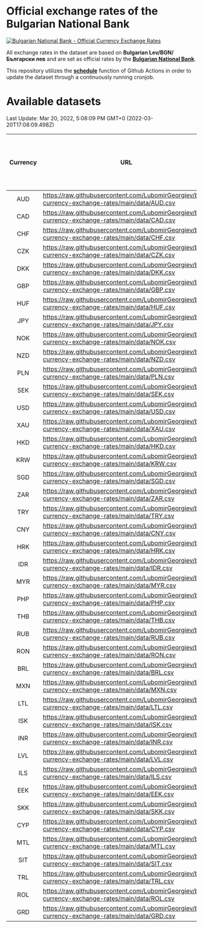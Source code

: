 # Official exchange rates of the Bulgarian National Bank

[![Bulgarian National Bank - Official Currency Exchange Rates](https://github.com/LubomirGeorgiev/bnb-currency-exchange-rates/actions/workflows/update-rates.yml/badge.svg?branch=main)](https://github.com/LubomirGeorgiev/bnb-currency-exchange-rates/actions/workflows/update-rates.yml)

All exchange rates in the dataset are based on **Bulgarian Lev/BGN/Български лев** and are set as official rates by the [**Bulgarian National Bank**](https://www.bnb.bg/Statistics/StExternalSector/StExchangeRates/StERForeignCurrencies/index.htm?toLang=_EN).

This repository utilizes the [**schedule**](https://docs.github.com/en/actions/reference/events-that-trigger-workflows) function of Github Actions in order to update the dataset through a continuously running cronjob.

# Available datasets

<!-- START LINKS (DO NOT EVER FU*ING DELETE THIS COMMENT FOR THE LOVE OF YOUR LIFE!!! IF YOU ARE CURIOS HOW IT WORKS, YOU CAN HAVE A LOOK AT ./src/updateReadme.ts) -->

Last Update: Mar 20, 2022, 5:08:09 PM GMT+0 (2022-03-20T17:08:09.498Z)

| Currency | URL                                                                                             | Number of records | Number of missing days that were filled in |
| :------: | ----------------------------------------------------------------------------------------------- | :---------------: | :----------------------------------------: |
|   AUD    | https://raw.githubusercontent.com/LubomirGeorgiev/bnb-currency-exchange-rates/main/data/AUD.csv |       8060        |                    2476                    |
|   CAD    | https://raw.githubusercontent.com/LubomirGeorgiev/bnb-currency-exchange-rates/main/data/CAD.csv |       8060        |                    2476                    |
|   CHF    | https://raw.githubusercontent.com/LubomirGeorgiev/bnb-currency-exchange-rates/main/data/CHF.csv |       8060        |                    2476                    |
|   CZK    | https://raw.githubusercontent.com/LubomirGeorgiev/bnb-currency-exchange-rates/main/data/CZK.csv |       8060        |                    2476                    |
|   DKK    | https://raw.githubusercontent.com/LubomirGeorgiev/bnb-currency-exchange-rates/main/data/DKK.csv |       8060        |                    2476                    |
|   GBP    | https://raw.githubusercontent.com/LubomirGeorgiev/bnb-currency-exchange-rates/main/data/GBP.csv |       8060        |                    2476                    |
|   HUF    | https://raw.githubusercontent.com/LubomirGeorgiev/bnb-currency-exchange-rates/main/data/HUF.csv |       8060        |                    2476                    |
|   JPY    | https://raw.githubusercontent.com/LubomirGeorgiev/bnb-currency-exchange-rates/main/data/JPY.csv |       8060        |                    2476                    |
|   NOK    | https://raw.githubusercontent.com/LubomirGeorgiev/bnb-currency-exchange-rates/main/data/NOK.csv |       8060        |                    2476                    |
|   NZD    | https://raw.githubusercontent.com/LubomirGeorgiev/bnb-currency-exchange-rates/main/data/NZD.csv |       8060        |                    2476                    |
|   PLN    | https://raw.githubusercontent.com/LubomirGeorgiev/bnb-currency-exchange-rates/main/data/PLN.csv |       8060        |                    2476                    |
|   SEK    | https://raw.githubusercontent.com/LubomirGeorgiev/bnb-currency-exchange-rates/main/data/SEK.csv |       8060        |                    2476                    |
|   USD    | https://raw.githubusercontent.com/LubomirGeorgiev/bnb-currency-exchange-rates/main/data/USD.csv |       8060        |                    2476                    |
|   XAU    | https://raw.githubusercontent.com/LubomirGeorgiev/bnb-currency-exchange-rates/main/data/XAU.csv |       8059        |                    2477                    |
|   HKD    | https://raw.githubusercontent.com/LubomirGeorgiev/bnb-currency-exchange-rates/main/data/HKD.csv |       7758        |                    2385                    |
|   KRW    | https://raw.githubusercontent.com/LubomirGeorgiev/bnb-currency-exchange-rates/main/data/KRW.csv |       7758        |                    2385                    |
|   SGD    | https://raw.githubusercontent.com/LubomirGeorgiev/bnb-currency-exchange-rates/main/data/SGD.csv |       7758        |                    2385                    |
|   ZAR    | https://raw.githubusercontent.com/LubomirGeorgiev/bnb-currency-exchange-rates/main/data/ZAR.csv |       7758        |                    2385                    |
|   TRY    | https://raw.githubusercontent.com/LubomirGeorgiev/bnb-currency-exchange-rates/main/data/TRY.csv |       6248        |                    1923                    |
|   CNY    | https://raw.githubusercontent.com/LubomirGeorgiev/bnb-currency-exchange-rates/main/data/CNY.csv |       6128        |                    1887                    |
|   HRK    | https://raw.githubusercontent.com/LubomirGeorgiev/bnb-currency-exchange-rates/main/data/HRK.csv |       6128        |                    1887                    |
|   IDR    | https://raw.githubusercontent.com/LubomirGeorgiev/bnb-currency-exchange-rates/main/data/IDR.csv |       6128        |                    1887                    |
|   MYR    | https://raw.githubusercontent.com/LubomirGeorgiev/bnb-currency-exchange-rates/main/data/MYR.csv |       6128        |                    1887                    |
|   PHP    | https://raw.githubusercontent.com/LubomirGeorgiev/bnb-currency-exchange-rates/main/data/PHP.csv |       6128        |                    1887                    |
|   THB    | https://raw.githubusercontent.com/LubomirGeorgiev/bnb-currency-exchange-rates/main/data/THB.csv |       6128        |                    1887                    |
|   RUB    | https://raw.githubusercontent.com/LubomirGeorgiev/bnb-currency-exchange-rates/main/data/RUB.csv |       6111        |                    1882                    |
|   RON    | https://raw.githubusercontent.com/LubomirGeorgiev/bnb-currency-exchange-rates/main/data/RON.csv |       6069        |                    1869                    |
|   BRL    | https://raw.githubusercontent.com/LubomirGeorgiev/bnb-currency-exchange-rates/main/data/BRL.csv |       5158        |                    1590                    |
|   MXN    | https://raw.githubusercontent.com/LubomirGeorgiev/bnb-currency-exchange-rates/main/data/MXN.csv |       5158        |                    1590                    |
|   LTL    | https://raw.githubusercontent.com/LubomirGeorgiev/bnb-currency-exchange-rates/main/data/LTL.csv |       5135        |                    1564                    |
|   ISK    | https://raw.githubusercontent.com/LubomirGeorgiev/bnb-currency-exchange-rates/main/data/ISK.csv |       5067        |                    1561                    |
|   INR    | https://raw.githubusercontent.com/LubomirGeorgiev/bnb-currency-exchange-rates/main/data/INR.csv |       4791        |                    1476                    |
|   LVL    | https://raw.githubusercontent.com/LubomirGeorgiev/bnb-currency-exchange-rates/main/data/LVL.csv |       4781        |                    1461                    |
|   ILS    | https://raw.githubusercontent.com/LubomirGeorgiev/bnb-currency-exchange-rates/main/data/ILS.csv |       4066        |                    1256                    |
|   EEK    | https://raw.githubusercontent.com/LubomirGeorgiev/bnb-currency-exchange-rates/main/data/EEK.csv |       3991        |                    1217                    |
|   SKK    | https://raw.githubusercontent.com/LubomirGeorgiev/bnb-currency-exchange-rates/main/data/SKK.csv |       2962        |                    904                     |
|   CYP    | https://raw.githubusercontent.com/LubomirGeorgiev/bnb-currency-exchange-rates/main/data/CYP.csv |       2898        |                    882                     |
|   MTL    | https://raw.githubusercontent.com/LubomirGeorgiev/bnb-currency-exchange-rates/main/data/MTL.csv |       2596        |                    791                     |
|   SIT    | https://raw.githubusercontent.com/LubomirGeorgiev/bnb-currency-exchange-rates/main/data/SIT.csv |       2534        |                    770                     |
|   TRL    | https://raw.githubusercontent.com/LubomirGeorgiev/bnb-currency-exchange-rates/main/data/TRL.csv |       1810        |                    551                     |
|   ROL    | https://raw.githubusercontent.com/LubomirGeorgiev/bnb-currency-exchange-rates/main/data/ROL.csv |       1689        |                    516                     |
|   GRD    | https://raw.githubusercontent.com/LubomirGeorgiev/bnb-currency-exchange-rates/main/data/GRD.csv |        361        |                    109                     |

<!-- END LINKS (DO NOT EVER FU*ING DELETE THIS COMMENT FOR THE LOVE OF YOUR LIFE!!! IF YOU ARE CURIOS HOW IT WORKS, YOU CAN HAVE A LOOK AT ./src/updateReadme.ts) -->
